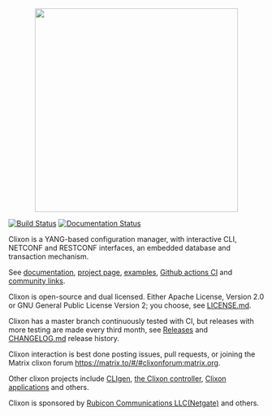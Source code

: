 <div align="center">
  <img src="https://www.clicon.org/Clixon_logga_liggande_med-ikon.png" width="400">
</div>

[![Build Status](https://github.com/clicon/clixon/actions/workflows/ci.yml/badge.svg)](https://github.com/clicon/clixon/actions/workflows/ci.yml) [![Documentation Status](https://readthedocs.org/projects/clixon-docs/badge/?version=latest)](https://clixon-docs.readthedocs.io/en/latest/?badge=latest) 

Clixon is a YANG-based configuration manager, with interactive CLI,
NETCONF and RESTCONF interfaces, an embedded database and transaction
mechanism.

See [documentation](https://clixon-docs.readthedocs.io/en/stable), [project page](https://www.clicon.org), [examples](https://github.com/clicon/clixon-examples), [Github actions CI](https://github.com/clicon/clixon/actions/workflows/ci.yml) and [community links](doc/LINKS.md).

Clixon is open-source and dual licensed. Either Apache License, Version 2.0 or GNU
General Public License Version 2; you choose, see [LICENSE.md](LICENSE.md).

Clixon has a master branch continuously tested with CI, but releases with more testing are made every third month, see [Releases](https://github.com/clicon/clixon/releases) and [CHANGELOG.md](CHANGELOG.md) release history.

Clixon interaction is best done posting issues, pull requests, or joining the
Matrix clixon forum https://matrix.to/#/#clixonforum:matrix.org.

Other clixon projects include [CLIgen](https://github.com/clicon/cligen), [the Clixon controller](https://github.com/clicon/clixon-controller), [Clixon applications](https://github.com/clicon/clixon-examples) and others.

Clixon is sponsored by [Rubicon Communications LLC(Netgate)](https://www.netgate.com/) and others.
